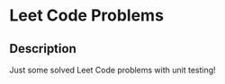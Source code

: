 # __Leet Code Problems__

## __Description__

Just some solved Leet Code problems with unit testing!